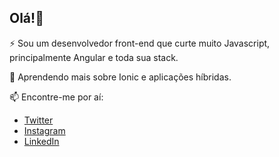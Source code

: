 ## Olá!👋

⚡ Sou um desenvolvedor front-end que curte muito Javascript, principalmente Angular e toda sua stack.

🌱 Aprendendo mais sobre Ionic e aplicações híbridas.

📫 Encontre-me por aí:

  - [Twitter](https://twitter.com/opatrickgdl)
  - [Instagram](https://instagram.com/patrick.gl)
  - [LinkedIn](https://linkedin.com/in/patrickgdl)
